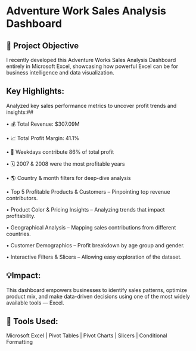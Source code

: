 #  Adventure Work Sales Analysis Dashboard 

## 🎯 Project Objective
I recently developed this Adventure Works Sales Analysis Dashboard entirely in Microsoft Excel, showcasing how powerful Excel can be for business intelligence and data visualization.

## Key Highlights:

Analyzed key sales performance metrics to uncover profit trends and insights:##

• 💰 Total Revenue: $307.09M

• 📈 Total Profit Margin: 41.1%

• 📆 Weekdays contribute 86% of total profit

• 🗓 2007 & 2008 were the most profitable years

• 🌎 Country & month filters for deep-dive analysis

• Top 5 Profitable Products & Customers – Pinpointing top revenue contributors.

• Product Color & Pricing Insights – Analyzing trends that impact profitability.

• Geographical Analysis – Mapping sales contributions from different countries.

• Customer Demographics – Profit breakdown by age group and gender.

• Interactive Filters & Slicers – Allowing easy exploration of the dataset.



## 💡Impact:
This dashboard empowers businesses to identify sales patterns, optimize product mix, and make data-driven decisions using one of the most widely available tools — Excel.

## 🔧 Tools Used:
Microsoft Excel | Pivot Tables | Pivot Charts | Slicers | Conditional Formatting
